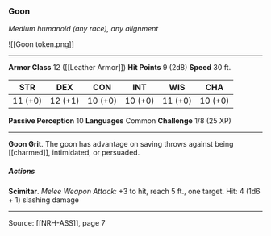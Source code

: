 ### Goon
_Medium humanoid (any race), any alignment_

![[Goon token.png]]


---

**Armor Class** 12 ([[Leather Armor]])
**Hit Points** 9 (2d8)
**Speed** 30 ft.

| STR     | DEX     | CON     | INT     | WIS     | CHA     |
|---------|---------|---------|---------|---------|---------|
| 11 (+0) | 12 (+1) | 10 (+0) | 10 (+0) | 11 (+0) | 10 (+0) |

**Passive Perception** 10
**Languages** Common
**Challenge** 1/8 (25 XP)

---

**Goon Grit**. The goon has advantage on saving throws against being [[charmed]], intimidated, or persuaded.

##### Actions
**Scimitar**. _Melee Weapon Attack:_ +3 to hit, reach 5 ft., one target. Hit: 4 (1d6 + 1) slashing damage


---

Source: [[NRH-ASS]], page 7